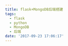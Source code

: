 ```yaml
---
title: flask+MongoDB后端搭建
tags:
  - flask
  - python
  - MongoDB
  - 后端
date: '2017-09-23 17:06:17'
---
```

